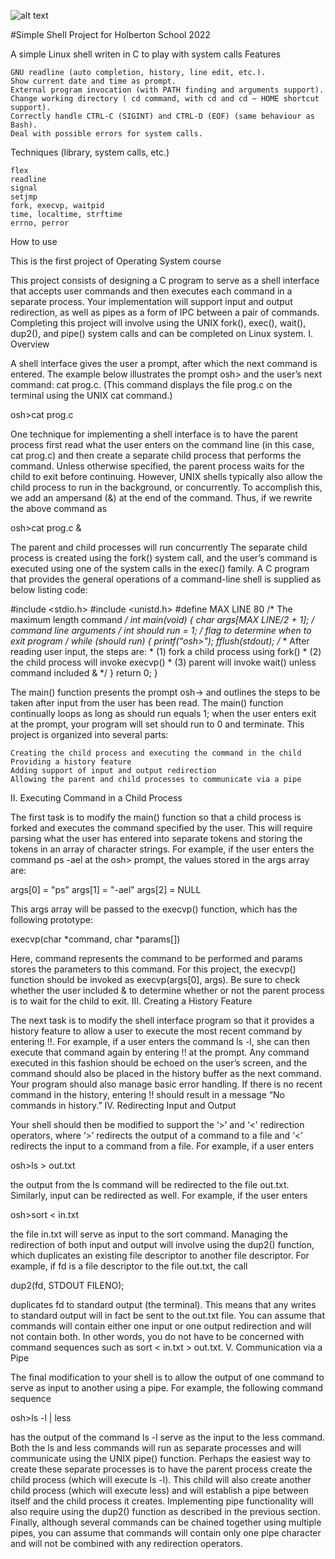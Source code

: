 ![alt text](https://s3.amazonaws.com/intranet-projects-files/holbertonschool-low_level_programming/235/shell.jpeg)

#Simple Shell Project for Holberton School 2022

A simple Linux shell writen in C to play with system calls
Features

    GNU readline (auto completion, history, line edit, etc.).
    Show current date and time as prompt.
    External program invocation (with PATH finding and arguments support).
    Change working directory ( cd command, with cd and cd ~ HOME shortcut support).
    Correctly handle CTRL-C (SIGINT) and CTRL-D (EOF) (same behaviour as Bash).
    Deal with possible errors for system calls.

Techniques (library, system calls, etc.)

    flex
    readline
    signal
    setjmp
    fork, execvp, waitpid
    time, localtime, strftime
    errno, perror

How to use

This is the first project of Operating System course

This project consists of designing a C program to serve as a shell interface that accepts user commands and then executes each command in a separate process. Your implementation will support input and output redirection, as well as pipes as a form of IPC between a pair of commands. Completing this project will involve using the UNIX fork(), exec(), wait(), dup2(), and pipe() system calls and can be completed on Linux system.
I. Overview

A shell interface gives the user a prompt, after which the next command is entered. The example below illustrates the prompt osh> and the user’s next command: cat prog.c. (This command displays the file prog.c on the terminal using the UNIX cat command.)

osh>cat prog.c

One technique for implementing a shell interface is to have the parent process first read what the user enters on the command line (in this case, cat prog.c) and then create a separate child process that performs the command. Unless otherwise specified, the parent process waits for the child to exit before continuing. However, UNIX shells typically also allow the child process to run in the background, or concurrently. To accomplish this, we add an ampersand (&) at the end of the command. Thus, if we rewrite the above command as

osh>cat prog.c &

The parent and child processes will run concurrently The separate child process is created using the fork() system call, and the user’s command is executed using one of the system calls in the exec() family. A C program that provides the general operations of a command-line shell is supplied as below listing code:

#include <stdio.h>
#include <unistd.h>
#define MAX LINE 80 /* The maximum length command */
int main(void)
{
  char *args[MAX LINE/2 + 1]; /* command line arguments */
  int should run = 1; /* flag to determine when to exit program */
  while (should run) {
    printf("osh>");
    fflush(stdout);
    /**
    * After reading user input, the steps are:
    * (1) fork a child process using fork()
    * (2) the child process will invoke execvp()
    * (3) parent will invoke wait() unless command included &
    */
  }
  return 0;
}

The main() function presents the prompt osh-> and outlines the steps to be taken after input from the user has been read. The main() function continually loops as long as should run equals 1; when the user enters exit at the prompt, your program will set should run to 0 and terminate. This project is organized into several parts:

    Creating the child process and executing the command in the child
    Providing a history feature
    Adding support of input and output redirection
    Allowing the parent and child processes to communicate via a pipe

II. Executing Command in a Child Process

The first task is to modify the main() function so that a child process is forked and executes the command specified by the user. This will require parsing what the user has entered into separate tokens and storing the tokens in an array of character strings. For example, if the user enters the command ps -ael at the osh> prompt, the values stored in the args array are:

args[0] = "ps"
args[1] = "-ael"
args[2] = NULL

This args array will be passed to the execvp() function, which has the following prototype:

execvp(char *command, char *params[])

Here, command represents the command to be performed and params stores the parameters to this command. For this project, the execvp() function should be invoked as execvp(args[0], args). Be sure to check whether the user included & to determine whether or not the parent process is to wait for the child to exit.
III. Creating a History Feature

The next task is to modify the shell interface program so that it provides a history feature to allow a user to execute the most recent command by entering !!. For example, if a user enters the command ls -l, she can then execute that command again by entering !! at the prompt. Any command executed in this fashion should be echoed on the user’s screen, and the command should also be placed in the history buffer as the next command. Your program should also manage basic error handling. If there is no recent command in the history, entering !! should result in a message “No commands in history.”
IV. Redirecting Input and Output

Your shell should then be modified to support the ‘>’ and ‘<’ redirection operators, where ‘>’ redirects the output of a command to a file and ‘<’ redirects the input to a command from a file. For example, if a user enters

osh>ls > out.txt

the output from the ls command will be redirected to the file out.txt. Similarly, input can be redirected as well. For example, if the user enters

osh>sort < in.txt

the file in.txt will serve as input to the sort command. Managing the redirection of both input and output will involve using the dup2() function, which duplicates an existing file descriptor to another file descriptor. For example, if fd is a file descriptor to the file out.txt, the call

dup2(fd, STDOUT FILENO);

duplicates fd to standard output (the terminal). This means that any writes to standard output will in fact be sent to the out.txt file. You can assume that commands will contain either one input or one output redirection and will not contain both. In other words, you do not have to be concerned with command sequences such as sort < in.txt > out.txt.
V. Communication via a Pipe

The final modification to your shell is to allow the output of one command to serve as input to another using a pipe. For example, the following command sequence

osh>ls -l | less

has the output of the command ls -l serve as the input to the less command. Both the ls and less commands will run as separate processes and will communicate using the UNIX pipe() function. Perhaps the easiest way to create these separate processes is to have the parent process create the child process (which will execute ls -l). This child will also create another child process (which will execute less) and will establish a pipe between itself and the child process it creates. Implementing pipe functionality will also require using the dup2() function as described in the previous section. Finally, although several commands can be chained together using multiple pipes, you can assume that commands will contain only one pipe character and will not be combined with any redirection operators.
